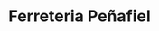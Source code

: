 ---
title: "Ferreteria Peñafiel"
url: /santa-cruz-de-la-sierra/ferreteria-penafiel/
shop: Eisenwaren
---